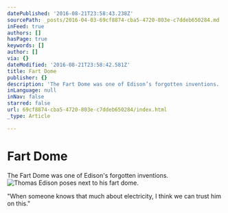 ```yaml
---
datePublished: '2016-08-21T23:58:43.238Z'
sourcePath: _posts/2016-04-03-69cf8874-cba5-4720-803e-c7ddeb650284.md
inFeed: true
authors: []
hasPage: true
keywords: []
author: []
via: {}
dateModified: '2016-08-21T23:58:42.581Z'
title: Fart Dome
publisher: {}
description: 'The Fart Dome was one of Edison’s forgotten inventions. '
inLanguage: null
inNav: false
starred: false
url: 69cf8874-cba5-4720-803e-c7ddeb650284/index.html
_type: Article

---
```

# Fart Dome

The Fart Dome was one of Edison's forgotten inventions. ![Thomas Edison poses next to his fart dome. ](https://the-grid-user-content.s3-us-west-2.amazonaws.com/16b44ab3-2a1f-4ca5-9f09-2ea0a855a17f.png)

"When someone knows that much about electricity, I think we can trust him on this."